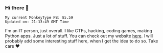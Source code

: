 ### Hi there 👋
<!-- PB START -->
```
My current MonkeyType PB: 85.59
Updated on: 21:13:49 GMT Time
```
<!-- PB END -->
I'm an IT person, just overall. I like CTFs, hacking, coding games, making Python apps. Just a lot of stuff.
You can check out my website [here](https://skill3472.github.io/).
I will probably add some interesting stuff here, when I get the idea to do so. Take care ❤️
